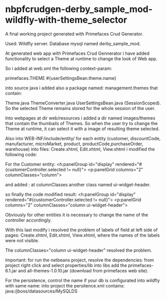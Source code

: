 # nbpfcrudgen-derby_sample_mod-wildfly-with-theme_selector

A final working project generated with Primefaces Crud Generator.
 
Used: 
Wildfly server.
Database  mysql named derby_sample_mod.

At generated web app with Primefaces Crud Gennerator i have added functionality to  select a Theme at runtime to change the look of Web app.

So i added at web.xml the following context-param:

<context-param>
        <param-name>primefaces.THEME</param-name>
        <param-value>#{userSettingsBean.theme.name}</param-value>
    </context-param>

into source java i added also a package named: management.themes that contain:

Theme.java
ThemeConverter.java
UserSettingsBean.java (SessionScoped). So the selected Theme  remains stored 
 for the whole session of the user.

Into webpages at dir web/resources i added a dir named images/themes that contain 
the thumbails of Themes.
So when the user try to change the Theme at runtime, it can select it with a image
 of resulting theme selected.

 Also into  WEB-INF/include/entity/ for each entity (customer, discountCode, manufacturer, 
microMarket, product, productCode,purchaseOrder, warehouse) into files:
 Create.xhtml, Edit.xhtml, View.xhtml i modified the following code:

For the Customer entity:
                <h:panelGroup id="display" rendered="#{customerController.selected != null}">
                    <p:panelGrid columns="2" columnClasses="column">

and added : at columnClasses another class named ui-widget-header.

so finally the code modified result:
<h:panelGroup id="display" rendered="#{customerController.selected != null}">
                    <p:panelGrid columns="2" columnClasses="column ui-widget-header">

Obviously for other entities it is necessary to change the name of the controller accordingly.

With this last modify i resolved the problem of labels of field at left side of pages:
 Create.xhtml, Edit.xhtml, View.xhtml, where the names of the labels were not visible.


The  columnClasses="column ui-widget-header" resolved the problem.



Important: for run the netbeans project, resolve the  dependencies: 
from project right click and select properties/lib
into libs add the primefaces-6.1.jar and all-themes-1.0.10.jar (download from primefaces web site).

For the persistence, control the  <jta-data-sorce> name if your db is configurated  into wildfly
 with same name:
into project the persitence.xml contains:
 <jta-data-source>java:/jboss/datasources/MySQLDS</jta-data-source>


